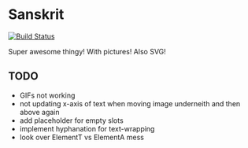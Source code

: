 # Sanskrit

[![Build Status](https://travis-ci.org/halunka/sanskrit.svg?branch=master)](https://travis-ci.org/halunka/sanskrit)

Super awesome thingy! With pictures! Also SVG!

## TODO
* GIFs not working
* not updating x-axis of text when moving image underneith and then above again
* add placeholder for empty slots
* implement hyphanation for text-wrapping
* look over ElementT vs ElementA mess
